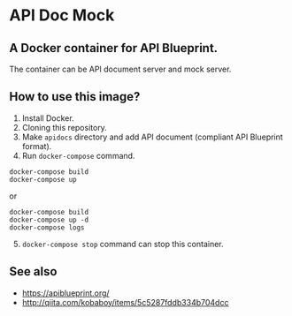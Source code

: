 # API Doc Mock

## A Docker container for API Blueprint.

The container can be API document server and mock server.

## How to use this image?

1. Install Docker.
2. Cloning this repository.
3. Make `apidocs` directory and add API document (compliant API Blueprint format).
4. Run `docker-compose` command.
```
docker-compose build
docker-compose up
```
or
```
docker-compose build
docker-compose up -d
docker-compose logs
```
5. `docker-compose stop` command can stop this container.

## See also

- https://apiblueprint.org/
- http://qiita.com/kobaboy/items/5c5287fddb334b704dcc
